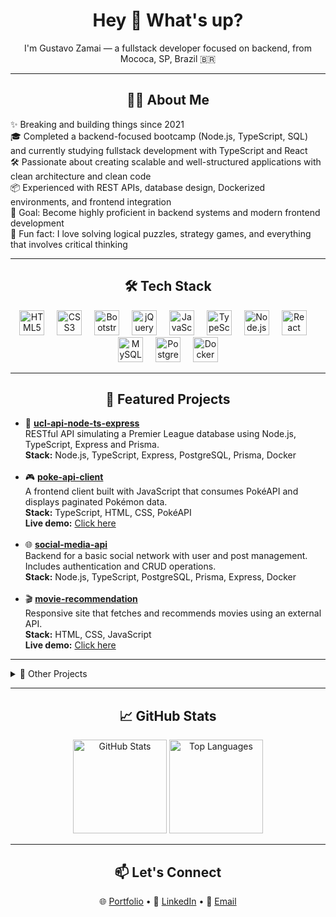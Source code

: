 <h1 align="center">Hey 👋 What's up?</h1>

<p align="center">
  I'm Gustavo Zamai — a fullstack developer focused on backend, from Mococa, SP, Brazil 🇧🇷
</p>

---

<h2 align="center">👨‍💻 About Me</h2>

<p align="left">
✨ Breaking and building things since 2021<br>
🎓 Completed a backend-focused bootcamp (Node.js, TypeScript, SQL) and currently studying fullstack development with TypeScript and React<br>
🛠️ Passionate about creating scalable and well-structured applications with clean architecture and clean code<br>
📦 Experienced with REST APIs, database design, Dockerized environments, and frontend integration<br>
🎯 Goal: Become highly proficient in backend systems and modern frontend development<br>
🎲 Fun fact: I love solving logical puzzles, strategy games, and everything that involves critical thinking<br>
</p>

---

<h2 align="center">🛠️ Tech Stack</h2>

<div align="center">
  <img src="https://cdn.jsdelivr.net/gh/devicons/devicon/icons/html5/html5-original.svg" height="40" alt="HTML5" />
  <img width="12" />
  <img src="https://cdn.jsdelivr.net/gh/devicons/devicon/icons/css3/css3-original.svg" height="40" alt="CSS3" />
  <img width="12" />
  <img src="https://cdn.jsdelivr.net/gh/devicons/devicon/icons/bootstrap/bootstrap-plain.svg" height="40" alt="Bootstrap" />
  <img width="12" />
  <img src="https://cdn.jsdelivr.net/gh/devicons/devicon/icons/jquery/jquery-plain.svg" height="40" alt="jQuery" />
  <img width="12" />
  <img src="https://cdn.jsdelivr.net/gh/devicons/devicon/icons/javascript/javascript-original.svg" height="40" alt="JavaScript" />
  <img width="12" />
  <img src="https://cdn.jsdelivr.net/gh/devicons/devicon/icons/typescript/typescript-original.svg" height="40" alt="TypeScript" />
  <img width="12" />
  <img src="https://cdn.jsdelivr.net/gh/devicons/devicon/icons/nodejs/nodejs-original.svg" height="40" alt="Node.js" />
  <img width="12" />
  <img src="https://cdn.jsdelivr.net/gh/devicons/devicon/icons/react/react-original.svg" height="40" alt="React" />
  <img width="12" />
  <img src="https://cdn.jsdelivr.net/gh/devicons/devicon/icons/mysql/mysql-original.svg" height="40" alt="MySQL" />
  <img width="12" />
  <img src="https://cdn.jsdelivr.net/gh/devicons/devicon/icons/postgresql/postgresql-original.svg" height="40" alt="PostgreSQL" />
  <img width="12" />
  <img src="https://cdn.jsdelivr.net/gh/devicons/devicon/icons/docker/docker-original.svg" height="40" alt="Docker" />
</div>

---

<h2 align="center">📌 Featured Projects</h2>

<ul>
  <li>
    🔗 <a href="https://github.com/Gustavo-Zamai/ucl-api-node-ts-express" target="_blank" rel="noopener noreferrer"><strong>ucl-api-node-ts-express</strong></a><br>
    RESTful API simulating a Premier League database using Node.js, TypeScript, Express and Prisma.<br>
    <strong>Stack:</strong> Node.js, TypeScript, Express, PostgreSQL, Prisma, Docker
  </li><br>

  <li>
    🎮 <a href="https://github.com/Gustavo-Zamai/poke-api-client" target="_blank" rel="noopener noreferrer"><strong>poke-api-client</strong></a><br>
    A frontend client built with JavaScript that consumes PokéAPI and displays paginated Pokémon data.<br>
    <strong>Stack:</strong> TypeScript, HTML, CSS, PokéAPI<br>
    <strong>Live demo:</strong> <a href="https://gustavo-zamai.github.io/poke-api-client/" target="_blank" rel="noopener noreferrer">Click here</a>
  </li><br>

  <li>
    🌐 <a href="https://github.com/Gustavo-Zamai/social-media-api" target="_blank" rel="noopener noreferrer"><strong>social-media-api</strong></a><br>
    Backend for a basic social network with user and post management. Includes authentication and CRUD operations.<br>
    <strong>Stack:</strong> Node.js, TypeScript, PostgreSQL, Prisma, Express, Docker
  </li><br>

  <li>
    🎬 <a href="https://github.com/Gustavo-Zamai/movie-recommendation" target="_blank" rel="noopener noreferrer"><strong>movie-recommendation</strong></a><br>
    Responsive site that fetches and recommends movies using an external API.<br>
    <strong>Stack:</strong> HTML, CSS, JavaScript<br>
    <strong>Live demo:</strong> <a href="https://gustavo-zamai.github.io/movie-recommendation/" target="_blank" rel="noopener noreferrer">Click here</a>
  </li>
</ul>

---

<details>
<summary>🧪 Other Projects</summary><br>

<ul>
  <li>
    🚀 <a href="https://github.com/Gustavo-Zamai/space-shooter" target="_blank"  rel="noopener noreferrer"><strong>space-shooter</strong></a><br>
    Classic arcade-style shooter game built from scratch using HTML5 canvas and JavaScript.<br>
    <strong>Stack:</strong> JavaScript, HTML5 Canvas, CSS<br>
    <strong>Live demo:</strong> <a href="https://gustavo-zamai.github.io/space-shooter/" target="_blank" rel="noopener noreferrer">Click here</a>
  </li><br>

  <li>
    🔍 <a href="https://github.com/Gustavo-Zamai/git-find" target="_blank"  rel="noopener noreferrer"><strong>git-find</strong></a><br>
    A React app that consumes the GitHub API to search and display repositories from any user.<br>
    <strong>Stack:</strong> React, TypeScript, GitHub REST API, Styled Components
  </li><br>

  <li>
    🔗 <a href="https://github.com/Gustavo-Zamai/mongodb-crud-api-ts" target="_blank" rel="noopener noreferrer"><strong>mongodb-crud-api-ts</strong></a><br>
    A simple RESTful API for managing users using Node.js, TypeScript, and MongoDB.<br>
    <strong>Stack:</strong> TypeScript, Express, MongoDB, Docker
  </li><br>

  <li>
    🔗 <a href="https://github.com/Gustavo-Zamai/ts-url-shortener" target="_blank" rel="noopener noreferrer"><strong>ts-url-shortener</strong></a><br>
    A simple and efficient URL shortener that converts long URLs into short, shareable links with automatic redirection.<br>
    <strong>Stack:</strong> TypeScript, Express, MongoDB, Docker
  </li><br>
</ul>

</details>

---

<h2 align="center">📈 GitHub Stats</h2>

<div align="center">
  <img src="https://github-readme-stats.vercel.app/api?username=Gustavo-Zamai&show_icons=true&theme=dracula" height="150" alt="GitHub Stats" />
  <img src="https://github-readme-stats.vercel.app/api/top-langs?username=Gustavo-Zamai&layout=compact&theme=dracula" height="150" alt="Top Languages" />
</div>

---

<h2 align="center">📫 Let's Connect</h2>

<p align="center">
🌐 <a href="https://gustavo-zamai.github.io/portfolio-gustavo-zamai/" target="_blank" rel="noopener noreferrer">Portfolio</a> • 
💼 <a href="https://www.linkedin.com/in/gustavo-sim%C3%A3o-zamai-664a5521a/" target="_blank" rel="noopener noreferrer">LinkedIn</a> • 
📧 <a href="mailto:gustavosimaozamai@gmail.com.com" rel="noopener noreferrer">Email</a>
</p>



